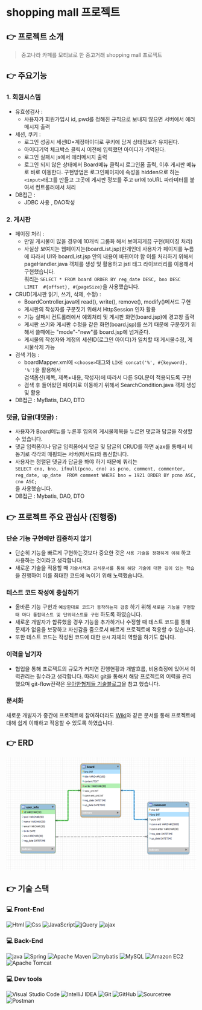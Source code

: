 # shopping mall 프로젝트 


## :point_right: 프로젝트 소개 
> 중고나라 카페를 모티브로 한 중고거래 shopping mall 프로젝트

## :point_right: 주요기능

### 1. 회원시스템

* 유효성검사 : 
	* 사용자가 회원가입시 id, pwd를 정해진 규칙으로 보내지 않으면 서버에서 에러메시지 출력 
* 세션, 쿠키 : 
	* 로그인 성공시 세션ID=계정아이디로 쿠키에 담겨 상태정보가 유지된다.
	* 아이디기억 체크박스 클릭시 이전에 입력했던 아이디가 기억된다. 
	* 로그인 실패시 js에서 에러메시지 출력
	* 로그인 되지 않은 상태에서 Board메뉴 클릭시 로그인폼 출력, 이후 게시판 메뉴로 바로 이동한다. 구현방법은 로그인페이지에 속성을 hidden으로 하는 `<input>`태그를 만들고 그곳에 게시판 정보를 주고 url에 toURL 파라미터를 붙여서 컨트롤러에서 처리 
* DB접근 : 
	* JDBC 사용 , DAO작성 

### 2. 게시판

* 페이징 처리 : 
	* 만일 게시물이 많을 경우에 10개씩 그룹화 해서 보여지게끔 구현(페이징 처리)
	* 사실상 보여지는 웹페이지는(boardList.jsp)한개인데 사용자가 페이지를 누름에 따라서 UI와 boardList.jsp 안의 내용이 바뀌어야 함 이를 처리하기 위해서 pageHandler.java 객체를 생성 및 활용하고 jstl 태그 라이브러리를 이용해서 구현했습니다. <br> 쿼리는 `SELECT * FROM board ORDER BY reg_date DESC, bno DESC LIMIT  #{offset}, #{pageSize}`을 사용했습니다.
* CRUD(게시판 읽기, 쓰기, 삭제, 수정) : 
	* BoardController.java에 read(), write(), remove(), modify()메서드 구현 
	* 게시판의 작성자를 구분짓기 위해서 HttpSession 인자 활용 
	* 기능 실패시 컨트롤러에서 예외처리 및 게시판 화면(board.jsp)에 경고창 출력 
	* 게시판 쓰기와 게시판 수정을 같은 화면(board.jsp)를 쓰기 때문에 구분짓기 위해서 쓸때에는 "mode"-"new"를 board.jsp에 넘겨준다. 
	* 게시물의 작성자와 계정의 세션ID(로그인 아이디)가 일치할 때 게시물수정, 게시물삭제 가능
* 검색 기능 :
	* boardMapper.xml에 `<choose>`태그와 `LIKE concat('%', #{keyword}, '%')`을 활용해서 <br>검색옵션(제목, 제목+내용, 작성자)에 따라서 다른 SQL문이 적용되도록 구현 
	* 검색 후 들어왔던 페이지로 이동하기 위해서 SearchCondition.java 객체 생성 및 활용 
* DB접근 : MyBatis, DAO, DTO


### 댓글, 답글(대댓글) :

* 사용자가 Board메뉴를 누른후 임의의 게시물제목을 누르면 댓글과 답글을 작성할 수 있습니다. 
* 댓글 입력폼이나 답글 입력폼에서 댓글 및 답글의 CRUD를 하면 ajax를 통해서 비동기로 각각의 매핑되는 서버(메서드)와 통신합니다. 
* 사용자는 정렬된 댓글과 답글을 봐야 하기 때문에 쿼리는 <br>
`SELECT cno, bno, ifnull(pcno, cno) as pcno, comment, commenter, reg_date, up_date 
FROM comment
WHERE bno = 1921
ORDER BY pcno ASC, cno ASC;` <br> 을 사용했습니다. 
* DB접근 : Mybatis, DAO, DTO







## :point_right: 프로젝트 주요 관심사 (진행중)
### 단순 기능 구현에만 집중하지 않기 
* 단순히 기능을 빠르게 구현하는것보다 중요한 것은 `사용 기술을 정확하게 이해` 하고 사용하는 것이라고 생각합니다. 
* 새로운 기술을 적용할 때 `기술서적과 공식문서를 통해 해당 기술에 대한 깊이 있는 학습` 을 진행하여 이를 최대한 코드에 녹이기 위해 노력했습니다. 
### 테스트 코드 작성에 충실하기 
* 올바른 기능 구현과 `예상한대로 코드가 동작하는지 검증` 하기 위해 `새로운 기능을 구현할 때 마다 통합테스트 및 단위테스트를 구현` 하도록 하였습니다. 
* 새로운 개발자가 합류했을 경우 기능을 추가하거나 수정할 때 테스트 코드를 통해 문제가 없음을 보장하고 자신감을 줌으로서 빠르게 프로젝트에 적응할 수 있습니다. 
* 또한 테스트 코드는 작성된 코드에 대한 `문서` 자체의 역할을 하기도 합니다. 
### 이력을 남기자 
* 협업을 통해 프로젝트의 규모가 커지면 진행현황과 개발흐름, 비용측정에 있어서 이력관리는 필수라고 생각합니다. 따라서 git을 통해서 해당 프로젝트의 이력을 관리했으며 git-flow전략은 [우아한형제들 기술블로그](https://techblog.woowahan.com/2553/)을 참고 했습니다. 
### 문서화
새로운 개발자가 중간에 프로젝트에 참여하더라도 [Wiki](https://github.com/junhui-LEE/shopping/wiki)와 같은 문서를 통해  프로젝트에 대해 쉽게 이해하고 적응할 수 있도록 하였습니다. 

## :point_right: ERD
![shopping mall 프로젝트 ERD](./README_IMAGES/ERD.PNG)

## :point_right: 기술 스택
### 💻 Front-End
<img alt="Html" src ="https://img.shields.io/badge/HTML5-E34F26.svg?&style=for-the-badge&logo=HTML5&logoColor=white"/> <img alt="Css" src ="https://img.shields.io/badge/CSS3-1572B6.svg?&style=for-the-badge&logo=CSS3&logoColor=white"/> <img alt="JavaScript" src ="https://img.shields.io/badge/JavaScriipt-F7DF1E.svg?&style=for-the-badge&logo=JavaScript&logoColor=black"/><img alt="jQuery" src ="https://img.shields.io/badge/jQuery-0769AD.svg?&style=for-the-badge&logo=jQuery&logoColor=white"/> <img alt="ajax" src ="https://img.shields.io/badge/ajax-23C8D2.svg?&style=for-the-badge&logo=ajax&logoColor=white"/>

### 💻 Back-End
<img alt="java" src ="https://img.shields.io/badge/java-FBBA00.svg?&style=for-the-badge&logo=java&logoColor=white"/> <img alt="Spring" src ="https://img.shields.io/badge/Spring-6DB33F.svg?&style=for-the-badge&logo=Spring&logoColor=white"/> 
<img alt="Apache Maven" src ="https://img.shields.io/badge/Apache Maven-C71A36.svg?&style=for-the-badge&logo=Apache Maven&logoColor=white"/> <img alt="mybatis" src ="https://img.shields.io/badge/mybatis-6100A5.svg?&style=for-the-badge&logo=mybatis&logoColor=white"/> <img alt="MySQL" src ="https://img.shields.io/badge/MySQL-4479A1.svg?&style=for-the-badge&logo=MySQL&logoColor=white"/> <img alt="Amazon EC2" src ="https://img.shields.io/badge/Amazon EC2-FF9900.svg?&style=for-the-badge&logo=Amazon EC2&logoColor=white"/> <img alt="Apache Tomcat" src ="https://img.shields.io/badge/Apache Tomcat-F8DC75.svg?&style=for-the-badge&logo=Apache Tomcat&logoColor=white"/> 

### 💻 Dev tools
<img alt="Visual Studio Code" src ="https://img.shields.io/badge/Visual Studio Code-007ACC.svg?&style=for-the-badge&logo=Visual Studio Code&logoColor=white"/> <img alt="IntelliJ IDEA" src ="https://img.shields.io/badge/IntelliJ IDEA-000000.svg?&style=for-the-badge&logo=IntelliJ IDEA&logoColor=white"/> <img alt="Git" src ="https://img.shields.io/badge/Git-F05032.svg?&style=for-the-badge&logo=Git&logoColor=white"/> <img alt="GitHub" src ="https://img.shields.io/badge/GitHub-181717.svg?&style=for-the-badge&logo=GitHub&logoColor=white"/> <img alt="Sourcetree" src ="https://img.shields.io/badge/Sourcetree-0052CC.svg?&style=for-the-badge&logo=Sourcetree&logoColor=white"/> <img alt="Postman" src ="https://img.shields.io/badge/Postman-FF6C37.svg?&style=for-the-badge&logo=Postman&logoColor=white"/> 

